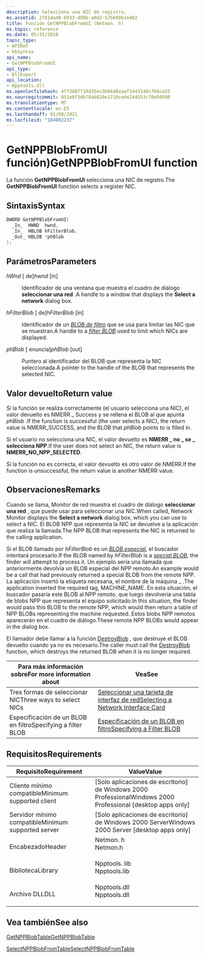 ```yaml
---
description: Selecciona una NIC de registro.
ms.assetid: 27814a40-6933-498b-a0d2-535698b1e402
title: Función GetNPPBlobFromUI (Netmon. h)
ms.topic: reference
ms.date: 05/31/2018
topic_type:
- APIRef
- kbSyntax
api_name:
- GetNPPBlobFromUI
api_type:
- DllExport
api_location:
- Npptools.dll
ms.openlocfilehash: 4ff3887f10d35ec3b66d8eaaf1443140c768ca55
ms.sourcegitcommit: 831e8f3db78ab820e1710cede244553c70e50500
ms.translationtype: MT
ms.contentlocale: es-ES
ms.lasthandoff: 01/08/2021
ms.locfileid: "104002237"
---
```

# <a name="getnppblobfromui-function"></a><span data-ttu-id="55bb8-103">GetNPPBlobFromUI función)</span><span class="sxs-lookup"><span data-stu-id="55bb8-103">GetNPPBlobFromUI function</span></span>

<span data-ttu-id="55bb8-104">La función **GetNPPBlobFromUI** selecciona una NIC de registro.</span><span class="sxs-lookup"><span data-stu-id="55bb8-104">The **GetNPPBlobFromUI** function selects a register NIC.</span></span>

## <a name="syntax"></a><span data-ttu-id="55bb8-105">Sintaxis</span><span class="sxs-lookup"><span data-stu-id="55bb8-105">Syntax</span></span>


```C++
DWORD GetNPPBlobFromUI(
  _In_  HWND  hwnd,
  _In_  HBLOB hFilterBlob,
  _Out_ HBLOB *phBlob
);
```



## <a name="parameters"></a><span data-ttu-id="55bb8-106">Parámetros</span><span class="sxs-lookup"><span data-stu-id="55bb8-106">Parameters</span></span>

<dl> <dt>

<span data-ttu-id="55bb8-107">*hWnd* \[ de\]</span><span class="sxs-lookup"><span data-stu-id="55bb8-107">*hwnd* \[in\]</span></span>
</dt> <dd>

<span data-ttu-id="55bb8-108">Identificador de una ventana que muestra el cuadro de diálogo **seleccionar una red** .</span><span class="sxs-lookup"><span data-stu-id="55bb8-108">A handle to a window that displays the **Select a network** dialog box.</span></span>

</dd> <dt>

<span data-ttu-id="55bb8-109">*hFilterBlob* \[ de\]</span><span class="sxs-lookup"><span data-stu-id="55bb8-109">*hFilterBlob* \[in\]</span></span>
</dt> <dd>

<span data-ttu-id="55bb8-110">Identificador de un [*BLOB de filtro*](f.md) que se usa para limitar las NIC que se muestran.</span><span class="sxs-lookup"><span data-stu-id="55bb8-110">A handle to a [*filter BLOB*](f.md) used to limit which NICs are displayed.</span></span>

</dd> <dt>

<span data-ttu-id="55bb8-111">*phBlob* \[ enuncia\]</span><span class="sxs-lookup"><span data-stu-id="55bb8-111">*phBlob* \[out\]</span></span>
</dt> <dd>

<span data-ttu-id="55bb8-112">Puntero al identificador del BLOB que representa la NIC seleccionada.</span><span class="sxs-lookup"><span data-stu-id="55bb8-112">A pointer to the handle of the BLOB that represents the selected NIC.</span></span>

</dd> </dl>

## <a name="return-value"></a><span data-ttu-id="55bb8-113">Valor devuelto</span><span class="sxs-lookup"><span data-stu-id="55bb8-113">Return value</span></span>

<span data-ttu-id="55bb8-114">Si la función se realiza correctamente (el usuario selecciona una NIC), el valor devuelto es NMERR \_ Success y se rellena el BLOB al que apunta *phBlob* .</span><span class="sxs-lookup"><span data-stu-id="55bb8-114">If the function is successful (the user selects a NIC), the return value is NMERR\_SUCCESS, and the BLOB that *phBlob* points to is filled in.</span></span>

<span data-ttu-id="55bb8-115">Si el usuario no selecciona una NIC, el valor devuelto es **NMERR \_ no \_ se \_ selecciona NPP**.</span><span class="sxs-lookup"><span data-stu-id="55bb8-115">If the user does not select an NIC, the return value is **NMERR\_NO\_NPP\_SELECTED**.</span></span>

<span data-ttu-id="55bb8-116">Si la función no es correcta, el valor devuelto es otro valor de NMERR.</span><span class="sxs-lookup"><span data-stu-id="55bb8-116">If the function is unsuccessful, the return value is another NMERR value.</span></span>

## <a name="remarks"></a><span data-ttu-id="55bb8-117">Observaciones</span><span class="sxs-lookup"><span data-stu-id="55bb8-117">Remarks</span></span>

<span data-ttu-id="55bb8-118">Cuando se llama, Monitor de red muestra el cuadro de diálogo **seleccionar una red** , que puede usar para seleccionar una NIC.</span><span class="sxs-lookup"><span data-stu-id="55bb8-118">When called, Network Monitor displays the **Select a network** dialog box, which you can use to select a NIC.</span></span> <span data-ttu-id="55bb8-119">El BLOB NPP que representa la NIC se devuelve a la aplicación que realiza la llamada.</span><span class="sxs-lookup"><span data-stu-id="55bb8-119">The NPP BLOB that represents the NIC is returned to the calling application.</span></span>

<span data-ttu-id="55bb8-120">Si el BLOB llamado por *hFilterBlob* es un [*BLOB especial*](s.md), el buscador intentará procesarlo.</span><span class="sxs-lookup"><span data-stu-id="55bb8-120">If the BLOB named by *hFilterBlob* is a [*special BLOB*](s.md), the finder will attempt to process it.</span></span> <span data-ttu-id="55bb8-121">Un ejemplo sería una llamada que anteriormente devolvía un BLOB especial del NPP remoto.</span><span class="sxs-lookup"><span data-stu-id="55bb8-121">An example would be a call that had previously returned a special BLOB from the remote NPP.</span></span> <span data-ttu-id="55bb8-122">La aplicación insertó la etiqueta necesaria, el nombre de la máquina \_ .</span><span class="sxs-lookup"><span data-stu-id="55bb8-122">The application inserted the required tag, MACHINE\_NAME.</span></span> <span data-ttu-id="55bb8-123">En esta situación, el buscador pasaría este BLOB al NPP remoto, que luego devolvería una tabla de blobs NPP que representa el equipo solicitado.</span><span class="sxs-lookup"><span data-stu-id="55bb8-123">In this situation, the finder would pass this BLOB to the remote NPP, which would then return a table of NPP BLOBs representing the machine requested.</span></span> <span data-ttu-id="55bb8-124">Estos blobs NPP remotos aparecerán en el cuadro de diálogo.</span><span class="sxs-lookup"><span data-stu-id="55bb8-124">These remote NPP BLOBs would appear in the dialog box.</span></span>

<span data-ttu-id="55bb8-125">El llamador debe llamar a la función [DestroyBlob](destroyblob.md) , que destruye el BLOB devuelto cuando ya no es necesario.</span><span class="sxs-lookup"><span data-stu-id="55bb8-125">The caller must call the [DestroyBlob](destroyblob.md) function, which destroys the returned BLOB when it is no longer required.</span></span>



| <span data-ttu-id="55bb8-126">Para más información sobre</span><span class="sxs-lookup"><span data-stu-id="55bb8-126">For more information about</span></span> | <span data-ttu-id="55bb8-127">Vea</span><span class="sxs-lookup"><span data-stu-id="55bb8-127">See</span></span>                                                                          |
|----------------------------|------------------------------------------------------------------------------|
| <span data-ttu-id="55bb8-128">Tres formas de seleccionar NIC</span><span class="sxs-lookup"><span data-stu-id="55bb8-128">Three ways to select NICs</span></span>  | [<span data-ttu-id="55bb8-129">Seleccionar una tarjeta de interfaz de red</span><span class="sxs-lookup"><span data-stu-id="55bb8-129">Selecting a Network Interface Card</span></span>](selecting-a-network-interface-card.md) |
| <span data-ttu-id="55bb8-130">Especificación de un BLOB en filtro</span><span class="sxs-lookup"><span data-stu-id="55bb8-130">Specifying a filter BLOB</span></span>   | [<span data-ttu-id="55bb8-131">Especificación de un BLOB en filtro</span><span class="sxs-lookup"><span data-stu-id="55bb8-131">Specifying a Filter BLOB</span></span>](specifying-a-filter-blob.md)                     |



 

## <a name="requirements"></a><span data-ttu-id="55bb8-132">Requisitos</span><span class="sxs-lookup"><span data-stu-id="55bb8-132">Requirements</span></span>



| <span data-ttu-id="55bb8-133">Requisito</span><span class="sxs-lookup"><span data-stu-id="55bb8-133">Requirement</span></span> | <span data-ttu-id="55bb8-134">Value</span><span class="sxs-lookup"><span data-stu-id="55bb8-134">Value</span></span> |
|-------------------------------------|-----------------------------------------------------------------------------------------|
| <span data-ttu-id="55bb8-135">Cliente mínimo compatible</span><span class="sxs-lookup"><span data-stu-id="55bb8-135">Minimum supported client</span></span><br/> | <span data-ttu-id="55bb8-136">\[Solo aplicaciones de escritorio\] de Windows 2000 Professional</span><span class="sxs-lookup"><span data-stu-id="55bb8-136">Windows 2000 Professional \[desktop apps only\]</span></span><br/>                              |
| <span data-ttu-id="55bb8-137">Servidor mínimo compatible</span><span class="sxs-lookup"><span data-stu-id="55bb8-137">Minimum supported server</span></span><br/> | <span data-ttu-id="55bb8-138">\[Solo aplicaciones de escritorio\] de Windows 2000 Server</span><span class="sxs-lookup"><span data-stu-id="55bb8-138">Windows 2000 Server \[desktop apps only\]</span></span><br/>                                    |
| <span data-ttu-id="55bb8-139">Encabezado</span><span class="sxs-lookup"><span data-stu-id="55bb8-139">Header</span></span><br/>                   | <dl> <span data-ttu-id="55bb8-140"><dt>Netmon. h</dt></span><span class="sxs-lookup"><span data-stu-id="55bb8-140"><dt>Netmon.h</dt></span></span> </dl>     |
| <span data-ttu-id="55bb8-141">Biblioteca</span><span class="sxs-lookup"><span data-stu-id="55bb8-141">Library</span></span><br/>                  | <dl> <span data-ttu-id="55bb8-142"><dt>Npptools. lib</dt></span><span class="sxs-lookup"><span data-stu-id="55bb8-142"><dt>Npptools.lib</dt></span></span> </dl> |
| <span data-ttu-id="55bb8-143">Archivo DLL</span><span class="sxs-lookup"><span data-stu-id="55bb8-143">DLL</span></span><br/>                      | <dl> <span data-ttu-id="55bb8-144"><dt>Npptools.dll</dt></span><span class="sxs-lookup"><span data-stu-id="55bb8-144"><dt>Npptools.dll</dt></span></span> </dl> |



## <a name="see-also"></a><span data-ttu-id="55bb8-145">Vea también</span><span class="sxs-lookup"><span data-stu-id="55bb8-145">See also</span></span>

<dl> <dt>

[<span data-ttu-id="55bb8-146">GetNPPBlobTable</span><span class="sxs-lookup"><span data-stu-id="55bb8-146">GetNPPBlobTable</span></span>](getnppblobtable.md)
</dt> <dt>

[<span data-ttu-id="55bb8-147">SelectNPPBlobFromTable</span><span class="sxs-lookup"><span data-stu-id="55bb8-147">SelectNPPBlobFromTable</span></span>](selectnppblobfromtable.md)
</dt> </dl>

 

 




